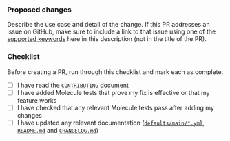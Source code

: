 ### Proposed changes

Describe the use case and detail of the change. If this PR addresses an issue on GitHub, make sure to include a link to that issue using one of the [supported keywords](https://docs.github.com/en/github/managing-your-work-on-github/linking-a-pull-request-to-an-issue) here in this description (not in the title of the PR).

### Checklist

Before creating a PR, run through this checklist and mark each as complete.

- [ ] I have read the [`CONTRIBUTING`](https://github.com/nginxinc/ansible-role-nginx-config/blob/main/CONTRIBUTING.md) document
- [ ] I have added Molecule tests that prove my fix is effective or that my feature works
- [ ] I have checked that any relevant Molecule tests pass after adding my changes
- [ ] I have updated any relevant documentation ([`defaults/main/*.yml`](https://github.com/nginxinc/ansible-role-nginx-config/blob/main/defaults/main/), [`README.md`](https://github.com/nginxinc/ansible-role-nginx-config/blob/main/README.md) and [`CHANGELOG.md`](https://github.com/nginxinc/ansible-role-nginx-config/blob/main/CHANGELOG.md))
